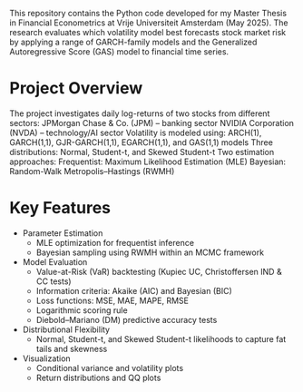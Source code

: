 This repository contains the Python code developed for my Master Thesis in Financial Econometrics at Vrije Universiteit Amsterdam (May 2025).
The research evaluates which volatility model best forecasts stock market risk by applying a range of GARCH-family models and the Generalized Autoregressive Score (GAS) model to financial time series.

# Project Overview
The project investigates daily log-returns of two stocks from different sectors:
JPMorgan Chase & Co. (JPM) – banking sector
NVIDIA Corporation (NVDA) – technology/AI sector
Volatility is modeled using:
ARCH(1), GARCH(1,1), GJR-GARCH(1,1), EGARCH(1,1), and GAS(1,1) models
Three distributions: Normal, Student-t, and Skewed Student-t
Two estimation approaches:
Frequentist: Maximum Likelihood Estimation (MLE)
Bayesian: Random-Walk Metropolis–Hastings (RWMH)

# Key Features
- Parameter Estimation
  - MLE optimization for frequentist inference
  - Bayesian sampling using RWMH within an MCMC framework
- Model Evaluation
  - Value-at-Risk (VaR) backtesting (Kupiec UC, Christoffersen IND & CC tests)
  - Information criteria: Akaike (AIC) and Bayesian (BIC)
  - Loss functions: MSE, MAE, MAPE, RMSE
  - Logarithmic scoring rule
  - Diebold–Mariano (DM) predictive accuracy tests
- Distributional Flexibility
  - Normal, Student-t, and Skewed Student-t likelihoods to capture fat tails and skewness
- Visualization
  - Conditional variance and volatility plots
  - Return distributions and QQ plots
